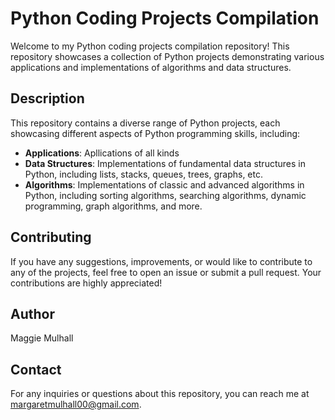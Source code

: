 # Python Coding Projects Compilation

Welcome to my Python coding projects compilation repository! This repository showcases a collection of Python projects demonstrating various applications and implementations of algorithms and data structures.

## Description

This repository contains a diverse range of Python projects, each showcasing different aspects of Python programming skills, including:

- **Applications**: Apllications of all kinds
- **Data Structures**: Implementations of fundamental data structures in Python, including lists, stacks, queues, trees, graphs, etc.
- **Algorithms**: Implementations of classic and advanced algorithms in Python, including sorting algorithms, searching algorithms, dynamic programming, graph algorithms, and more.

## Contributing

If you have any suggestions, improvements, or would like to contribute to any of the projects, feel free to open an issue or submit a pull request. Your contributions are highly appreciated!

## Author

Maggie Mulhall

## Contact

For any inquiries or questions about this repository, you can reach me at margaretmulhall00@gmail.com.
